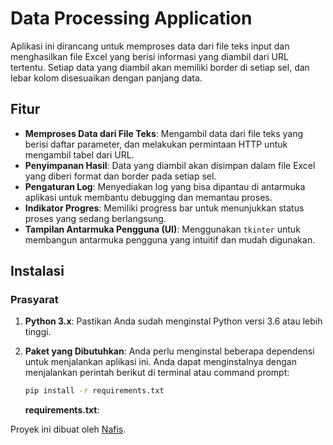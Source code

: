 # Data Processing Application

Aplikasi ini dirancang untuk memproses data dari file teks input dan menghasilkan file Excel yang berisi informasi yang diambil dari URL tertentu. Setiap data yang diambil akan memiliki border di setiap sel, dan lebar kolom disesuaikan dengan panjang data.

## Fitur

- **Memproses Data dari File Teks**: Mengambil data dari file teks yang berisi daftar parameter, dan melakukan permintaan HTTP untuk mengambil tabel dari URL.
- **Penyimpanan Hasil**: Data yang diambil akan disimpan dalam file Excel yang diberi format dan border pada setiap sel.
- **Pengaturan Log**: Menyediakan log yang bisa dipantau di antarmuka aplikasi untuk membantu debugging dan memantau proses.
- **Indikator Progres**: Memiliki progress bar untuk menunjukkan status proses yang sedang berlangsung.
- **Tampilan Antarmuka Pengguna (UI)**: Menggunakan `tkinter` untuk membangun antarmuka pengguna yang intuitif dan mudah digunakan.

## Instalasi

### Prasyarat

1. **Python 3.x**: Pastikan Anda sudah menginstal Python versi 3.6 atau lebih tinggi.
2. **Paket yang Dibutuhkan**: Anda perlu menginstal beberapa dependensi untuk menjalankan aplikasi ini. Anda dapat menginstalnya dengan menjalankan perintah berikut di terminal atau command prompt:

    ```bash
    pip install -r requirements.txt
    ```

   **requirements.txt**:


Proyek ini dibuat oleh [Nafis](https://github.com/NFS2245).
